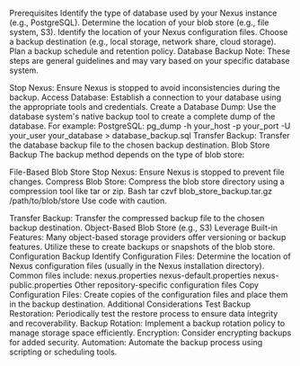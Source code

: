 Prerequisites
Identify the type of database used by your Nexus instance (e.g., PostgreSQL).
Determine the location of your blob store (e.g., file system, S3).
Identify the location of your Nexus configuration files.
Choose a backup destination (e.g., local storage, network share, cloud storage).
Plan a backup schedule and retention policy.
Database Backup
Note: These steps are general guidelines and may vary based on your specific database system.

Stop Nexus: Ensure Nexus is stopped to avoid inconsistencies during the backup.
Access Database: Establish a connection to your database using the appropriate tools and credentials.
Create a Database Dump: Use the database system's native backup tool to create a complete dump of the database. For example:
PostgreSQL: pg_dump -h your_host -p your_port -U your_user your_database > database_backup.sql
Transfer Backup: Transfer the database backup file to the chosen backup destination.
Blob Store Backup
The backup method depends on the type of blob store:

File-Based Blob Store
Stop Nexus: Ensure Nexus is stopped to prevent file changes.
Compress Blob Store: Compress the blob store directory using a compression tool like tar or zip.
Bash
tar czvf blob_store_backup.tar.gz /path/to/blob/store
Use code with caution.

Transfer Backup: Transfer the compressed backup file to the chosen backup destination.
Object-Based Blob Store (e.g., S3)
Leverage Built-in Features: Many object-based storage providers offer versioning or backup features. Utilize these to create backups or snapshots of the blob store.
Configuration Backup
Identify Configuration Files: Determine the location of Nexus configuration files (usually in the Nexus installation directory). Common files include:
nexus.properties
nexus-default.properties
nexus-public.properties
Other repository-specific configuration files
Copy Configuration Files: Create copies of the configuration files and place them in the backup destination.
Additional Considerations
Test Backup Restoration: Periodically test the restore process to ensure data integrity and recoverability.
Backup Rotation: Implement a backup rotation policy to manage storage space efficiently.
Encryption: Consider encrypting backups for added security.
Automation: Automate the backup process using scripting or scheduling tools.
